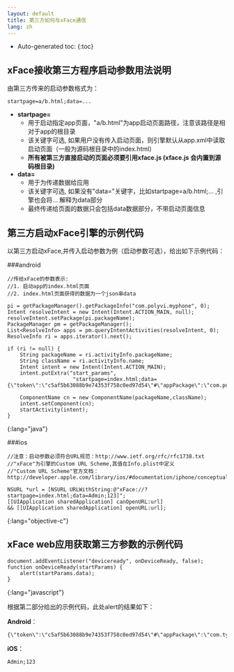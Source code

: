 ```yaml
---
layout: default
title: 第三方如何与xFace通信
lang: zh
---
```


* Auto-generated toc:
{:toc}

## xFace接收第三方程序启动参数用法说明
由第三方传来的启动参数格式为：

    startpage=a/b.html;data=...

* **startpage=**
   * 用于启动指定app页面，"a/b.html"为app启动页面路径，注意该路径是相对于app的根目录
   * 该关键字可选, 如果用户没有传入启动页面，则引擎默认从app.xml中读取启动页面（一般为源码根目录中的index.html）
   * **所有被第三方直接启动的页面必须要引用xface.js (xface.js 会内置到源码根目录)**
* **data=**
   * 用于为传递数据给应用
   * 该关键字可选, 如果没有"data="关键字，比如startpage=a/b.html;...  ,引擎也会将... 解释为data部分
   * 最终传递给页面的数据只会包括data数据部分，不带启动页面信息


## 第三方启动xFace引擎的示例代码

以第三方启动xFace,并传入启动参数为例（启动参数可选），给出如下示例代码：

###android

    //传给xFace的参数表示:
    //1. 启动app的index.html页面 
    //2. index.html页面获得的数据为一个json串data

    pi = getPackageManager().getPackageInfo("com.polyvi.myphone", 0);
    Intent resolveIntent = new Intent(Intent.ACTION_MAIN, null);
    resolveIntent.setPackage(pi.packageName);
    PackageManager pm = getPackageManager();
    List<ResolveInfo> apps = pm.queryIntentActivities(resolveIntent, 0);
    ResolveInfo ri = apps.iterator().next();
    
    if (ri != null) {
        String packageName = ri.activityInfo.packageName;
        String className = ri.activityInfo.name;
        Intent intent = new Intent(Intent.ACTION_MAIN);
        intent.putExtra("start_params",
                         "startpage=index.html;data={\"token\":\"c5af5b63088b9e74353f758c0ed97d54\"#\"appPackage\":\"com.polyvi.myphone\"#\"type\":\"null\"#\"favoriteObjId\":\"null\"}");

        ComponentName cn = new ComponentName(packageName,className);
        intent.setComponent(cn);
        startActivity(intent);
    }
{:lang="java"}

###ios

    //注意：启动参数必须符合URL规范：http://www.ietf.org/rfc/rfc1738.txt
    //"xFace"为引擎的Custom URL Scheme,其值在Info.plist中定义
    //"Custom URL Scheme"官方文档：http://developer.apple.com/library/ios/#documentation/iphone/conceptual/iphoneosprogrammingguide/AdvancedAppTricks/AdvancedAppTricks.html
    
    NSURL *url = [NSURL URLWithString:@"xFace://?startpage=index.html;data=Admin;123]";
    [[UIApplication sharedApplication] canOpenURL:url]
    && [[UIApplication sharedApplication] openURL:url];
{:lang="objective-c"}

## xFace web应用获取第三方参数的示例代码

    document.addEventListener("deviceready", onDeviceReady, false);
    function onDeviceReady(startParams) {
        alert(startParams.data);
    }
{:lang="javascript"}    
        

根据第二部分给出的示例代码，此处alert的结果如下：
    
**Android**： 

    {\"token\":\"c5af5b63088b9e74353f758c0ed97d54\"#\"appPackage\":\"com.tydic.myphone\"#\"type\":\"null\"#\"favoriteObjId\":\"null\"}"

**iOS**： 

    Admin;123


